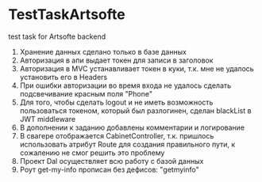 # TestTaskArtsofte
 test task for Artsofte backend
1. Хранение данных сделано только в базе данных
2. Авторизация в апи выдает токен для записи в заголовок
3. Авторизация в MVC устанавливает токен в куки, т.к. мне не удалось установить его в Headers
4. При ошибки авторизации во время входа не удалось сделать подсвечивание красным поля "Phone"
5. Для того, чтобы сделать logout и не иметь возможность пользоваться токеном, который был разлогинен, сделан blackList в JWT middleware
6. В дополнении к заданию добавлены комментарии и логирование
7. В свагере отображается CabinetController, т.к. пришлось использовать атрибут Route для создания правильного пути, к сожалению не смог решить это проблему
8. Проект Dal осуществляет всю работу с базой данных
9. Роут get-my-info прописан без дефисов: "getmyinfo"